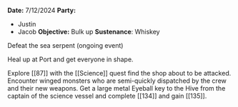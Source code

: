 **Date:** 7/12/2024
**Party:**
- Justin
- Jacob
**Objective:** Bulk up
**Sustenance**: Whiskey

Defeat the sea serpent (ongoing event)

Heal up at Port and get everyone in shape. 

Explore [[87]] with the [[Science]] quest find the shop about to be attacked. Encounter winged monsters who are semi-quickly dispatched by the crew and their new weapons. Get a large metal Eyeball key to the Hive from the captain of the science vessel and complete [[134]] and gain [[135]].

